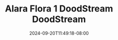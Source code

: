 --- 
title: "Alara Flora 1  DoodStream  DoodStream"
description: "streaming  video bokep Alara Flora 1  DoodStream  DoodStream twitter full  "
date: 2024-09-20T11:49:18-08:00
file_code: "j2jrkj5kad76"
draft: false
cover: "4dkrhir8yp38c5y6.jpg"
tags: ["Alara", "Flora", "DoodStream", "DoodStream", "bokep-indo", "bokep-viral", "bokep-ig"]
length: 822
fld_id: "1483013"
foldername: "Alara update"
categories: ["Alara update"]
views: 1
---